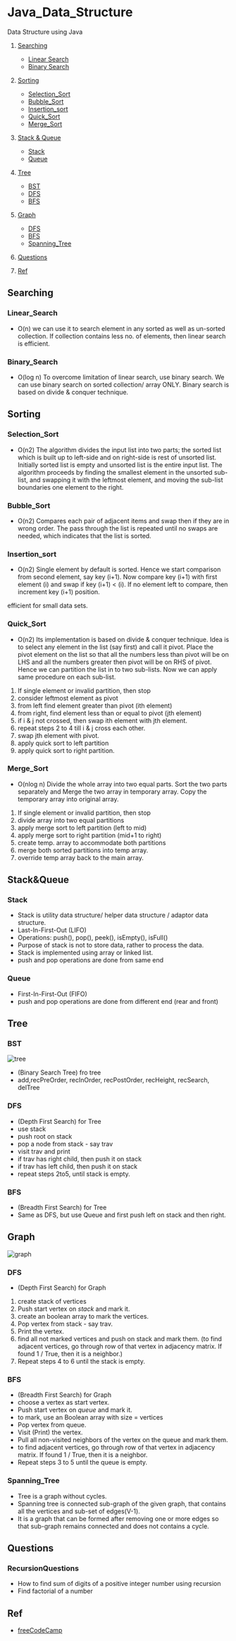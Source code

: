 # Java_Data_Structure
Data Structure using Java

1. [Searching](#Searching)
	* [Linear Search](#Linear_Search)
	* [Binary Search](#Binary_Search)
	
2. [Sorting](#Sorting)
	* [Selection_Sort](#Selection_Sort)
	* [Bubble_Sort](#Bubble_Sort)
	* [Insertion_sort](#Insertion_sort)
	* [Quick_Sort](#Quick_Sort)
	* [Merge_Sort](#Merge_Sort)
	
3. [Stack & Queue](#Stack&Queue)
	* [Stack](#Stack)	
	* [Queue](#Queue)
	
4. [Tree](#Tree)
	* [BST](#BST)
	* [DFS](#DFS)
	* [BFS](#BFS)
	
	
5. [Graph](#Graph)
	* [DFS](#DFS)
	* [BFS](#BFS)
	* [Spanning_Tree](#Spanning_Tree)

6. [Questions](#Questions)

7. [Ref](#Ref)

## Searching

### Linear_Search

- O(n)
we can use it to search element in any sorted as well as un-sorted collection.
If collection contains less no. of elements, then linear search is efficient.

### Binary_Search

- O(log n)
To overcome limitation of linear search, use binary search.
We can use binary search on sorted collection/ array ONLY.
Binary search is based on divide & conquer technique.

## Sorting

### Selection_Sort

- O(n2)
The algorithm divides the input list into two parts; the sorted list which is built up to left-side and on right-side is rest of unsorted list. Initially sorted list is empty and unsorted list is the entire input list.
The algorithm proceeds by finding the smallest element in the unsorted sub-list, and swapping it with the leftmost element, and moving the sub-list boundaries one element to the right.

### Bubble_Sort

- O(n2)
Compares each pair of adjacent items and swap then if they are in wrong order.
The pass through the list is repeated until no swaps are needed, which indicates that the list is sorted.

### Insertion_sort

- O(n2)
Single element by default is sorted.
Hence we start comparison from second element, say key (i+1).
Now compare key (i+1) with first element (i) and swap if key (i+1) < (i).
If no element left to compare, then increment key (i+1) position.

efficient for small data sets.

### Quick_Sort

- O(n2)
Its implementation is based on divide & conquer technique.
Idea is to select any element in the list (say first) and call it pivot. Place the pivot element on the list so that all the numbers less than pivot will be on LHS and all the numbers greater then pivot will be on RHS of pivot. Hence we can partition the list in to two sub-lists. Now we can apply same procedure on each sub-list.

1. If single element or invalid partition, then stop
2. consider leftmost element as pivot
3. from left find element greater than pivot (ith element)
4. from right, find element less than or equal to pivot (jth element)
5. if i & j not crossed, then swap ith element with jth element.
6. repeat steps 2 to 4 till i & j cross each other.
7. swap jth element with pivot.
8. apply quick sort to left partition
9. apply quick sort to right partition.

### Merge_Sort

- O(nlog n)
Divide the whole array into two equal parts. Sort the two parts separately and Merge the two array in temporary array. Copy the temporary array into original array.

1. If single element or invalid partition, then stop
2. divide array into two equal partitions
3. apply merge sort to left partition (left to mid)
4. apply merge sort to right partition (mid+1 to right)
5. create temp. array to accommodate both partitions
6. merge both sorted partitions into temp array.
7. override temp array back to the main array.

## Stack&Queue

### Stack

- Stack is utility data structure/ helper data structure / adaptor data structure.
- Last-In-First-Out (LIFO)
- Operations: push(), pop(), peek(), isEmpty(), isFull()
- Purpose of stack is not to store data, rather to process the data. 
- Stack is implemented using array or linked list.
- push and pop operations are done from same end

### Queue 

- First-In-First-Out (FIFO)
- push and pop operations are done from different end (rear and front)

## Tree

### BST

![tree](https://github.com/rishabdesai/Java_Data_Structure/blob/5be5f2292ae79cbdc1d25c82c5ab82dc21e84bb5/images/Tree.png)

-  (Binary Search Tree) fro tree
- add,recPreOrder, recInOrder, recPostOrder, recHeight, recSearch, delTree  

### DFS

- (Depth First Search) for Tree
- use stack<Node>
- push root on stack
- pop a node from stack  - say trav
- visit trav and print
- if trav has right child, then push it on stack
- if trav has left child, then push it on stack
- repeat steps 2to5, until stack is empty. 

### BFS

- (Breadth First Search) for Tree
- Same as DFS, but use Queue and first push left on stack and then right.

## Graph

![graph](https://github.com/rishabdesai/Java_Data_Structure/blob/e2b2bc4f2be7aa73e3eb73acb223a8db2d0ea868/images/graphs.png)

### DFS 

- (Depth First Search) for Graph
1. create stack of vertices
2. Push start vertex on *stack* and mark it.
3. create an boolean array to mark the vertices.
4. Pop vertex from stack - say trav.
5. Print the vertex.
6. find all not marked vertices and push on stack and mark them. 
	(to find adjacent vertices, go through row of that vertex in adjacency matrix. If found 1 / True, then it is a neighbor.)
7. Repeat steps 4 to 6 until the stack is empty.


### BFS

- (Breadth First Search) for Graph 
- choose a vertex as start vertex.
- Push start vertex on *queue* and mark it.
- to mark, use an Boolean array with size = vertices
- Pop vertex from queue.
- Visit (Print) the vertex.
- Pull all non-visited neighbors of the vertex on the queue and mark them.
- to find adjacent vertices, go through row of that vertex in adjacency matrix. If found 1 / True, then it is a neighbor.
- Repeat steps 3 to 5 until the queue is empty.

### Spanning_Tree

- Tree is a graph without cycles.
- Spanning tree is connected sub-graph of the given graph, that contains all the vertices and sub-set of edges(V-1).
- It is a graph that can be formed after removing one or more edges so that sub-graph remains connected and does not contains a cycle.

## Questions

### RecursionQuestions

- How to find sum of digits of a positive integer number using recursion
- Find factorial of a number


## Ref

- [freeCodeCamp](https://www.youtube.com/watch?v=IJDJ0kBx2LM)